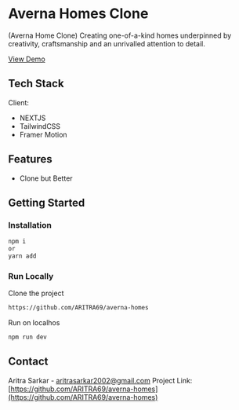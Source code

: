 # Averna Homes Clone

(Averna Home Clone) Creating one-of-a-kind homes underpinned by creativity, craftsmanship and an unrivalled attention to detail.

[View Demo](https://averna-homes.vercel.app/)

## Tech Stack
Client:
- NEXTJS
- TailwindCSS
- Framer Motion

## Features
- Clone but Better

## Getting Started

### Installation
```bash
npm i
or
yarn add
```

### Run Locally

Clone the project

```bash
https://github.com/ARITRA69/averna-homes
```

Run on localhos

```bash
npm run dev
```

## Contact

Aritra Sarkar - aritrasarkar2002@gmail.com
Project Link: [https://github.com/ARITRA69/averna-homes](https://github.com/ARITRA69/averna-homes)
